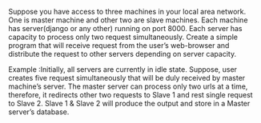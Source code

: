 
Suppose you have access to three machines in your local area network. One is master machine and other two are slave machines. Each machine has server(django or any other) running on port 8000. Each server has capacity to process only two request simultaneously. Create a simple program that will receive request from the user’s web-browser and distribute the request to other servers depending on server capacity.

Example :Initially, all servers are currently in idle state. Suppose, user creates five request simultaneously that will be duly received by master machine’s server. The master server can process only two urls at a time, therefore, it redirects other two requests to Slave 1 and rest single request to Slave 2. Slave 1 & Slave 2 will produce the output and store in a Master server’s database. 
